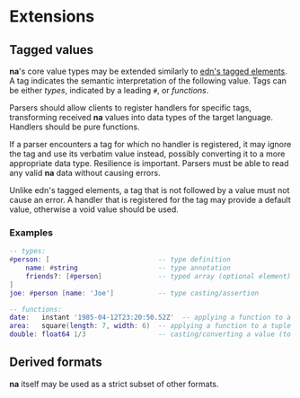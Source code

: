 # Extensions

## Tagged values

**na**'s core value types may be extended similarly to [edn's tagged elements](https://github.com/edn-format/edn/#tagged-elements). A tag indicates the semantic interpretation of the following value. Tags can be either _types_, indicated by a leading `#`, or _functions_.

Parsers should allow clients to register handlers for specific tags, transforming received **na** values into data types of the target language. Handlers should be pure functions.

If a parser encounters a tag for which no handler is registered, it may ignore the tag and use its verbatim value instead, possibly converting it to a more appropriate data type. Resilience is important. Parsers must be able to read any valid **na** data without causing errors.

Unlike edn's tagged elements, a tag that is not followed by a value must not cause an error. A handler that is registered for the tag may provide a default value, otherwise a void value should be used.

### Examples

```lua
-- types:
#person: [                           -- type definition
    name: #string                    -- type annotation
    friends?: [#person]              -- typed array (optional element)
]
joe: #person [name: 'Joe']           -- type casting/assertion

-- functions:
date:   instant '1985-04-12T23:20:50.52Z'  -- applying a function to a value (an RFC 3339 timestamp string)
area:   square(length: 7, width: 6)  -- applying a function to a tuple of values
double: float64 1/3                  -- casting/converting a value (to IEEE 754 double-precision float)
```

## Derived formats

**na** itself may be used as a strict subset of other formats.
